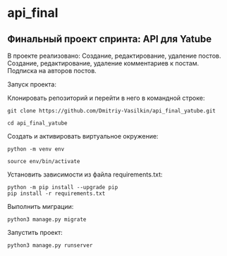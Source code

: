 # api_final
## Финальный проект спринта: API для Yatube

В проекте реализовано:
    Создание, редактирование, удаление постов.
    Создание, редактирование, удаление комментариев к постам.
    Подписка на авторов постов.

Запуск проекта:

Клонировать репозиторий и перейти в него в командной строке:
```
git clone https://github.com/Dmitriy-Vasilkin/api_final_yatube.git

cd api_final_yatube
```

Cоздать и активировать виртуальное окружение:
```
python -m venv env

source env/bin/activate
```

Установить зависимости из файла requirements.txt:
```
python -m pip install --upgrade pip
pip install -r requirements.txt
```

Выполнить миграции:
```
python3 manage.py migrate
```

Запустить проект:
```
python3 manage.py runserver
```